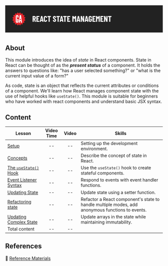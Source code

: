 # ![React State Management](../assets/hero.png)

## About

This module introduces the idea of _state_ in React components. State in React can be thought of as the **_present status_** of a component. It holds the answers to questions like: "has a user selected something?" or "what is the current input value of a form?"

As code, state is an object that reflects the current attributes or conditions of a component. We'll learn how React manages component state with the use of helpful hooks like `useState()`. This module is suitable for beginners who have worked with react components and understand basic JSX syntax.

## Content

| Lesson                                                        | Video Time | Video | Skills                                                                                          |
| ------------------------------------------------------------- | :--------: | :---: | ----------------------------------------------------------------------------------------------- |
| [Setup](../setup/README.md)                                   |     --     |  --   | Setting up the development environment.                                                         |
| [Concepts](../concepts/README.md)                             |     --     |  --   | Describe the concept of state in React.                                                         |
| [The `useState()` Hook](../the-use-state-hook/README.md)      |     --     |  --   | Use the `useState()` hook to create stateful components.                                        |
| [Event Listener Syntax](../event-listener-syntax/README.md)   |     --     |  --   | Respond to events with event handler functions.                                                 |
| [Updating State](../updating-state/README.md)                 |     --     |  --   | Update state using a setter function.                                                           |
| [Refactoring state](../refactoring-state/README.md)           |     --     |  --   | Refactor a React component's state to handle multiple modes, add anonymous functions to events. |
| [Updating Complex State](../updating-complex-state/README.md) |     --     |  --   | Update arrays in the state while maintaining immutability.                                      |
| Total content                                                 |     --     |  --   |                                                                                                 |

## References

📖 [Reference Materials](../references/README.md)
